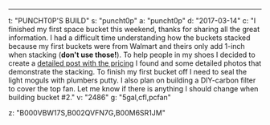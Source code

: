 ---
t: "PUNCHT0P'S BUILD"
s: "puncht0p"
a: "puncht0p"
d: "2017-03-14"
c: "I finished my first space bucket this weekend, thanks for sharing all the great information. I had a difficult time understanding how the buckets stacked because my first buckets were from Walmart and theirs only add 1-inch when stacking (<strong>don't use those!</strong>). To help people in my shoes I decided to create a <a href='http://www.reddit.com/r/SpaceBuckets/comments/1l0nqn/first_build_album_cost_for_two_buckets/'>detailed post with the pricing</a> I found and some detailed photos that demonstrate the stacking. To finish my first bucket off I need to seal the light moguls with plumbers putty. I also plan on building a DIY-carbon filter to cover the top fan. Let me know if there is anything I should change when building bucket #2."
v: "2486"
g: "5gal,cfl,pcfan"

z: "B000VBW17S,B002QVFN7G,B00M6SR1JM"
